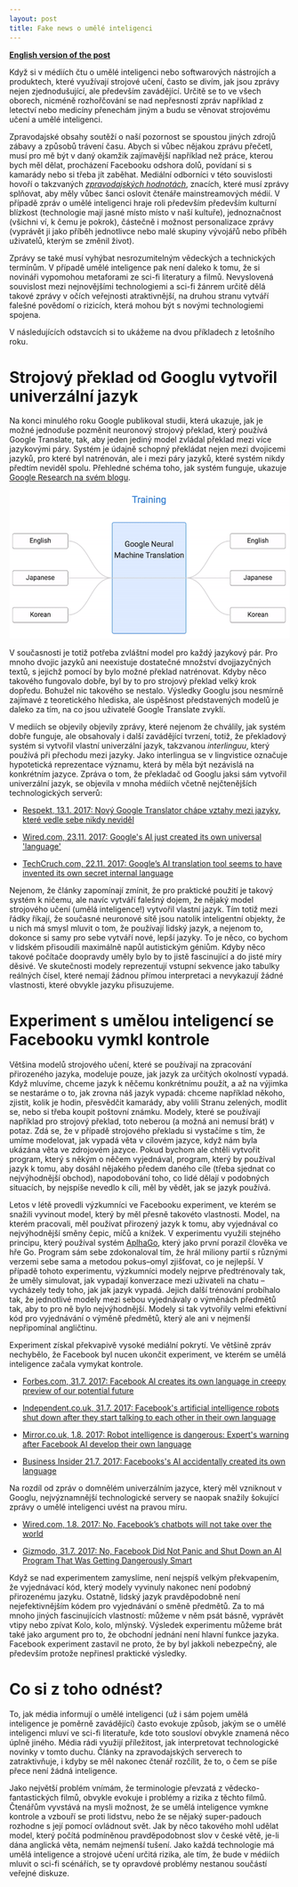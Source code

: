 ```yaml
---
layout: post
title: Fake news o umělé inteligenci
---
```


__[English version of the post](/2017/05/29/Fake-news-on-AI.html)__

Když si v médiích čtu o umělé inteligenci nebo softwarových nástrojích a
produktech, které využívají strojové učení, často se divím, jak jsou zprávy
nejen zjednodušující, ale především zavádějící. Určitě se to ve všech oborech,
nicméně rozhořčování se nad nepřesností zpráv například z letectví nebo
medicíny přenechám jiným a budu se věnovat strojovému učení a umělé
inteligenci.

Zpravodajské obsahy soutěží o naší pozornost se spoustou jiných zdrojů zábavy a
způsobů trávení času. Abych si vůbec nějakou zprávu přečetl, musí pro mě být v
daný okamžik zajímavější například než práce, kterou bych měl dělat, procházení
Facebooku odshora dolů, povídaní si s kamarády nebo si třeba jít zaběhat.
Mediální odborníci v této souvislosti hovoří o takzvaných [_zpravodajských
hodnotách_](https://cs.wikipedia.org/wiki/Zpravodajsk%C3%A9_hodnoty), znacích,
které musí zprávy splňovat, aby měly vůbec šanci oslovit čtenáře
mainstreamových médií. V případě zpráv o umělé inteligenci hraje roli především
především kulturní blízkost (technologie mají jasné místo místo v naší
kultuře), jednoznačnost (všichni ví, k čemu je pokrok), částečně i možnost
personalizace zprávy (vyprávět ji jako příběh jednotlivce nebo malé skupiny
vývojářů nebo příběh uživatelů, kterým se změnil život).

Zprávy se také musí vyhýbat nesrozumitelným vědeckých a technických termínům. V
případě umělé inteligence pak není daleko k tomu, že si novináři vypomohou
metaforami ze sci-fi literatury a filmů. Nevyslovená souvislost mezi
nejnovějšími technologiemi a sci-fi žánrem určitě dělá takové zprávy v očích
veřejnosti atraktivnější, na druhou stranu vytváří falešné povědomí o rizicích,
která mohou být s novými technologiemi spojena.

V následujících odstavcích si to ukážeme na dvou příkladech z letošního roku.

# Strojový překlad od Googlu vytvořil univerzální jazyk

Na konci minulého roku Google publikoval studii, která ukazuje, jak je možné
jednoduše pozměnit neuronový strojový překlad, který používá Google Translate,
tak, aby jeden jediný model zvládal překlad mezi více jazykovými páry. Systém
je údajně schopný překládat nejen mezi dvojicemi jazyků, pro které byl
natrénován, ale i mezi páry jazyků, které systém nikdy předtím neviděl spolu.
Přehledné schéma toho, jak systém funguje, ukazuje [Google Research na svém
blogu](https://research.googleblog.com/2016/11/zero-shot-translation-with-googles.html).

![Google's Zero-Shot Translation](/assets/google_zero_shot.gif)

V současnosti je totiž potřeba zvláštní model pro každý jazykový pár.  Pro
mnoho dvojic jazyků ani neexistuje dostatečné množství dvojjazyčných textů, s
jejichž pomocí by bylo možné překlad natrénovat. Kdyby něco takového fungovalo
dobře, byl by to pro strojový překlad velký krok dopředu.  Bohužel nic takového
se nestalo. Výsledky Googlu jsou nesmírně zajímavé z teoretického hlediska, ale
úspěšnost představených modelů je daleko za tím, na co jsou uživatelé Google
Translate zvyklí.

V mediích se objevily objevily zprávy, které nejenom že chválily, jak systém
dobře funguje, ale obsahovaly i další zavádějící tvrzení, totiž, že překladový
systém si vytvořil vlastní univerzální jazyk, takzvanou _interlinguu_, který
používá při přechodu mezi jazyky. Jako interlingua se v lingvistice označuje
hypotetická reprezentace významu, která by měla být nezávislá na konkrétním
jazyce. Zpráva o tom, že překladač od Googlu jaksi sám vytvořil univerzální
jazyk, se objevila v mnoha médiích včetně nejčtenějších technologických
serverů:

* [Respekt, 13.1. 2017: Nový Google Translator chápe vztahy mezi jazyky, které vedle sebe nikdy neviděl](https://www.respekt.cz/denni-menu/novy-google-translator-chape-vztahy-mezi-jazyky-ktere-vedle-sebe-nikdy-nevidel)

* [Wired.com, 23.11. 2017: Google's AI just created its own universal 'language'](http://www.wired.co.uk/article/google-ai-language-create)

* [TechCruch.com, 22.11. 2017: Google’s AI translation tool seems to have invented its own secret internal language](https://techcrunch.com/2016/11/22/googles-ai-translation-tool-seems-to-have-invented-its-own-secret-internal-language/)

Nejenom, že články zapomínají zmínit, že pro praktické použití je takový systém
k ničemu, ale navíc vytváří falešný dojem, že nějaký model strojového učení
(umělá inteligence!) vytvořil vlastní jazyk. Tím totiž mezi řádky říkají, že
současné neuronové sítě jsou natolik inteligentní objekty, že u nich má smysl
mluvit o tom, že používají lidský jazyk, a nejenom to, dokonce si samy pro sebe
vytváří nové, lepší jazyky. To je něco, co bychom v lidském přisoudili
maximálně napůl autistickým géniům. Kdyby něco takové počítače doopravdy uměly
bylo by to jistě fascinující a do jisté míry děsivé. Ve skutečnosti modely
reprezentují vstupní sekvence jako tabulky reálných čísel, které nemají žádnou
přímou interpretaci a nevykazují žádné vlastnosti, které obvykle jazyku
přisuzujeme.

# Experiment s umělou inteligencí se Facebooku vymkl kontrole

Většina modelů strojového učení, které se používají na zpracování přirozeného
jazyka, modeluje pouze, jak jazyk za určitých okolností vypadá. Když mluvíme,
chceme jazyk k něčemu konkrétnímu použít, a až na výjimka se nestaráme o to,
jak zrovna náš jazyk vypadá: chceme například někoho, zjistit, kolik je hodin,
přesvědčit kamarády, aby volili Stranu zelených, modlit se, nebo si třeba
koupit poštovní známku. Modely, které se používají například pro strojový
překlad, toto neberou (a možná ani nemusí brát) v potaz. Zdá se, že v případě
strojového překladu si vystačíme s tím, že umíme modelovat, jak vypadá věta v
cílovém jazyce, když nám byla ukázána věta ve zdrojovém jazyce. Pokud bychom
ale chtěli vytvořit program, který s někým o něčem vyjednával, program, který
by používal jazyk k tomu, aby dosáhl nějakého předem daného cíle (třeba sjednat
co nejvýhodnější obchod), napodobování toho, co lidé dělají v podobných
situacích, by nejspíše nevedlo k cíli, měl by vědět, jak se jazyk používá.

Letos v létě provedli výzkumníci ve Facebooku experiment, ve kterém se snažili
vyvinout model, který by měl přesně takovéto vlastnosti. Model, na kterém
pracovali, měl používat přirozený jazyk k tomu, aby vyjednával co nejvýhodnější
směny čepic, míčů a knížek. V experimentu využili stejného principu, který
používal systém [AplhaGo](https://cs.wikipedia.org/wiki/AlphaGo), který jako
první porazil člověka ve hře Go. Program sám sebe zdokonaloval tím, že hrál
miliony partií s různými verzemi sebe sama a metodou pokus–omyl zjišťovat, co
je nejlepší. V případě tohoto experimentu, výzkumníci modely nejprve
předtrénovaly tak, že uměly simulovat, jak vypadají konverzace mezi uživateli
na chatu – vycházely tedy toho, jak jak jazyk vypadá. Jejich další trénování
probíhalo tak, že jednotlivé modely mezi sebou vyjednávaly o výměnách předmětů
tak, aby to pro ně bylo nejvýhodnější. Modely si tak vytvořily velmi efektivní
kód pro vyjednávání o výměně předmětů, který ale ani v nejmenší nepřipomínal
angličtinu.

Experiment získal překvapivě vysoké mediální pokrytí. Ve většině zpráv
nechybělo, že Facebook byl nucen ukončit experiment, ve kterém se umělá
inteligence začala vymykat kontrole.

* [Forbes.com, 31.7. 2017: Facebook AI creates its own language in creepy preview of our potential future](https://www.forbes.com/sites/tonybradley/2017/07/31/facebook-ai-creates-its-own-language-in-creepy-preview-of-our-potential-future)

* [Independent.co.uk, 31.7. 2017: Facebook's artificial intelligence robots shut down after they start talking to each other in their own language](http://www.independent.co.uk/life-style/gadgets-and-tech/news/facebook-artificial-intelligence-ai-chatbot-new-language-research-openai-google-a7869706.html)

* [Mirror.co.uk, 1.8. 2017: Robot intelligence is dangerous: Expert's warning after Facebook AI develop their own language](http://www.mirror.co.uk/tech/robot-intelligence-dangerous-experts-warning-10908711)

* [Business Insider 21.7. 2017: Facebooks's AI accidentally created its own language](http://uk.businessinsider.com/facebook-chat-bots-created-their-own-language-2017-6?r=US&IR=T)

Na rozdíl od zpráv o domnělém univerzálním jazyce, který měl vzniknout v
Googlu, nejvýznamnější technologické servery se naopak snažily šokující zprávy
o umělé inteligenci uvést na pravou míru.

* [Wired.com, 1.8. 2017: No, Facebook’s chatbots will not take over the world](https://www.wired.com/story/facebooks-chatbots-will-not-take-over-the-world/)

* [Gizmodo, 31.7. 2017: No, Facebook Did Not Panic and Shut Down an AI Program That Was Getting Dangerously Smart](https://gizmodo.com/no-facebook-did-not-panic-and-shut-down-an-ai-program-1797414922)

Když se nad experimentem zamyslíme, není nejspíš velkým překvapením, že
vyjednávací kód, který modely vyvinuly nakonec není podobný přirozenému jazyku.
Ostatně, lidský jazyk pravděpodobně není nejefektivnějším kódem pro vyjednávání
o směně předmětů. Za to má mnoho jiných fascinujících vlastností: můžeme v něm
psát básně, vyprávět vtipy nebo zpívat Kolo, kolo, mlýnský. Výsledek
experimentu můžeme brát také jako argument pro to, že obchodní jednání není
hlavní funkce jazyka. Facebook experiment zastavil ne proto, že by byl jakkoli
nebezpečný, ale především protože nepřinesl praktické výsledky.

# Co si z toho odnést?

To, jak média informují o umělé inteligenci (už i sám pojem umělá inteligence
je poměrně zavádějící) často evokuje způsob, jakým se o umělé inteligenci mluví
ve sci-fi literatuře, kde toto sousloví obvykle znamená něco úplně jiného.
Média rádi využijí příležitost, jak interpretovat technologické novinky v tomto
duchu. Články na zpravodajských serverech to zatraktivňuje, i kdyby se měl
nakonec čtenář rozčílit, že to, o čem se píše přece není žádná inteligence.

Jako největší problém vnímám, že terminologie převzatá z vědecko-fantastických
filmů, obvykle evokuje i problémy a rizika z těchto filmů. Čtenářům vyvstává na
mysli možnost, že se umělá inteligence vymkne kontrole a vzbouří se proti
lidstvu, nebo že se nějaký super-padouch rozhodne s její pomocí ovládnout svět.
Jak by něco takového mohl udělat model, který počítá podmíněnou pravděpodobnost
slov v české větě, je-li dána anglická věta, nemám nejmenší tušení. Jako každá
technologie má umělá inteligence a strojové učení určitá rizika, ale tím, že
bude v médiích mluvit o sci-fi scénářích, se ty opravdové problémy nestanou
součástí veřejné diskuze.
